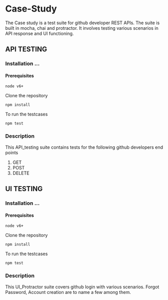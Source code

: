 # Case-Study

The Case study is a test suite for github developer REST APIs. The suite is built in mocha, chai and protractor. It involves testing various scenarios in API response and UI functioning.

## API TESTING

### Installation ...

#### Prerequisites

`node v6+`

Clone the repository 

`npm install`

To run the testcases 

`npm test`


### Description

This API_testing suite contains tests for the following github developers end points 
1. GET
2. POST
3. DELETE


## UI TESTING



### Installation ...

#### Prerequisites

`node v6+`

Clone the repository 

`npm install`

To run the testcases 

`npm test`

### Description

This UI_Protractor suite covers github login with various scenarios. Forgot Password, Account creation are to name a few among them.
